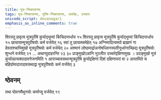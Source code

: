 ```yaml
---
title: मूत्र-निष्कासनम्
tags: मूत्र-निष्कासनम्, पुरिष-निष्कासनम्, अवमेहः, उच्चारः
unicode_script: devanagari
emphasis_as_inline_comments: true
---
```

शिरस्तु प्रावृत्य मूत्रपुरीषे कुर्याद्भूम्यां किंचिदन्तर्धाय १५ शिरस्तु प्रावृत्य मूत्रपुरीषे कुर्याद्भूम्यां किंचिदन्तर्धाय १५ छायायाम्मूत्रपुरीषयोः कर्म वर्जयेत् १६ स्वां तु छायामवमेहेत् १७ अग्निमादित्यमपो ब्राह्मणं गा देवताश्चाभिमुखो मूत्रपुरीषयोः कर्म वर्जयेत् २० अश्मानं लोष्ठमार्द्राअनोषधिवनस्पतीनूर्ध्वानाच्छिद्य मूत्रपुरीषयोः शुन्धने वर्जयेत् २१ … अथाप्युदाहरन्ति २३ ३० प्राङ्मुखोऽन्नानि भुञ्जीत उच्चरेद्दक्षिणामुखः । उदङ्मुखो मूत्रं कुर्यात्प्रत्यक्पादावनेजनमिति १ आराच्चावसथान्मूत्रपुरीषे कुर्याद्दक्षिणां दिशं दक्षिणापरां वा २ अस्तमिते च बहिर्ग्रामादारादावसथाद्वा मूत्रपुरीषयोः कर्म वर्जयेत् ३ 

## ष्ठेवनम्
तथा ष्ठेवनमैथुनयोः कर्माप्सु वर्जयेत् १९